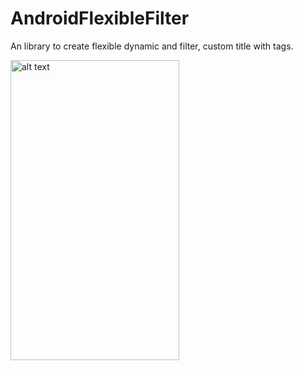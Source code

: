 # AndroidFlexibleFilter
An library to create flexible dynamic and filter, custom title with tags.

<img src="https://j.gifs.com/WL6LJg.gif" alt="alt text" width="270" height="480">
